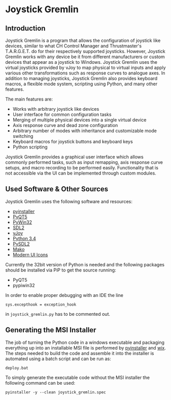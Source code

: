 Joystick Gremlin
================

Introduction
------------

Joystick Gremlin is a program that allows the configuration of joystick like
devices, similar to what CH Control Manager and Thrustmaster's T.A.R.G.E.T. do
for their respectively supported joysticks. However, Joystick Gremlin works
with any device be it from different manufacturers or custom devices that
appear as a joystick to Windows. Joystick Gremlin uses the virtual joysticks
provided by vJoy to map physical to virtual inputs and apply various other
transformations such as response curves to analogue axes. In addition to
managing joysticks, Joystick Gremlin also provides keyboard macros, a flexible
mode system, scripting using Python, and many other features.

The main features are:
- Works with arbitrary joystick like devices
- User interface for common configuration tasks
- Merging of multiple physical devices into a single virtual device
- Axis response curve and dead zone configuration
- Arbitrary number of modes with inheritance and customizable mode switching
- Keyboard macros for joystick buttons and keyboard keys
- Python scripting

Joystick Gremlin provides a graphical user interface which allows commonly
performed tasks, such as input remapping, axis response curve setups, and macro
recording to be performed easily. Functionality that is not accessible via the
UI can be implemented through custom modules. 


Used Software & Other Sources
-----------------------------
Joystick Gremlin uses the following software and resources:

- [pyinstaller](http://www.pyinstaller.org/)
- [PyQT5](http://www.riverbankcomputing.co.uk/software/pyqt/intro)
- [PyWin32](http://sourceforge.net/projects/pywin32)
- [SDL2](https://www.libsdl.org/)
- [vJoy](http://vjoystick.sourceforge.net)
- [Python 3.4](https://www.python.org)
- [PySDL2](https://bitbucket.org/marcusva/py-sdl2/)
- [Mako](http://www.makotemplates.org/)
- [Modern UI Icons](http://modernuiicons.com/)

Currently the 32bit version of Python is needed and the following packages should be installed via PiP to get the source running:
 
 - PyQT5
 - pypiwin32
 
In order to enable proper debugging with an IDE the line
```
sys.excepthook = exception_hook
```
in `joystick_gremlin.py` has to be commented out.

Generating the MSI Installer
----------------------------

The job of turning the Python code in a windows executable and
packaging everything up into an installable MSI file is performed
by [pyinstaller](http://www.pyinstaller.org/) and
[wix](http://wixtoolset.org/). The steps needed to build the code
and assemble it into the installer is automated using a batch
script and can be run as:
  ```
  deploy.bat
  ```
To simply generate the executable code without the MSI installer the
following command can be used:
  ```
  pyinstaller -y --clean joystick_gremlin.spec
  ```

